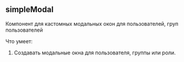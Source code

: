 ## simpleModal

Компонент для кастомных модальных окон для пользователей, груп пользователей

Что умеет:

1. Создавать модальные окна для пользователя, группы или роли.